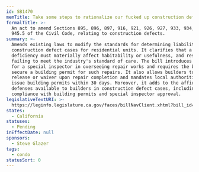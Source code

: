```yaml
---
id: SB1470
memTitle: Take some steps to rationalize our fucked up construction defect legal regime
formalTitle: >-
  An act to amend Sections 895, 896, 897, 916, 921, 926, 927, 933, 934, and
  945.5 of the Civil Code, relating to construction defects.
summary: >-
  Amends existing laws to modify the standards for determining liability in
  construction defect cases for residential units. It clarifies that a
  deficiency must materially affect habitability or usefulness, and result from
  failing to meet the industry's standard of care. The bill introduces a role
  for a special inspector in overseeing repair works and requires the builder to
  secure a building permit for such repairs. It also allows builders to obtain a
  release or waiver upon repair completion and mandates local authorities to
  issue building permits within 30 days. Moreover, it adds to the affirmative
  defenses available to builders in construction defect cases, including
  compliance with building permits and special inspector approval.
legislativeTextURI: >-
  https://leginfo.legislature.ca.gov/faces/billNavClient.xhtml?bill_id=202320240SB1470
states:
  - California
statuses:
  - Pending
inEffectDate: null
sponsors:
  - Steve Glazer
tags:
  - condo
statusSort: 0
---
```

